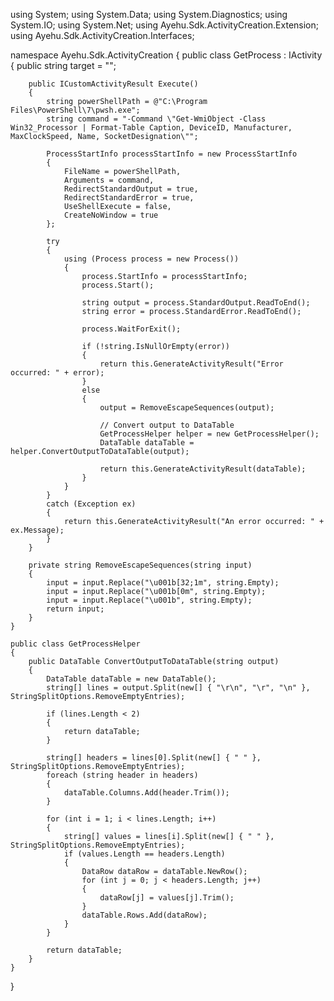 using System;
using System.Data;
using System.Diagnostics;
using System.IO;
using System.Net;
using Ayehu.Sdk.ActivityCreation.Extension;
using Ayehu.Sdk.ActivityCreation.Interfaces;

namespace Ayehu.Sdk.ActivityCreation
{
    public class GetProcess : IActivity
    {
        public string target = "";

        public ICustomActivityResult Execute()
        {
            string powerShellPath = @"C:\Program Files\PowerShell\7\pwsh.exe";
            string command = "-Command \"Get-WmiObject -Class Win32_Processor | Format-Table Caption, DeviceID, Manufacturer, MaxClockSpeed, Name, SocketDesignation\"";

            ProcessStartInfo processStartInfo = new ProcessStartInfo
            {
                FileName = powerShellPath,
                Arguments = command,
                RedirectStandardOutput = true,
                RedirectStandardError = true,
                UseShellExecute = false,
                CreateNoWindow = true
            };

            try
            {
                using (Process process = new Process())
                {
                    process.StartInfo = processStartInfo;
                    process.Start();

                    string output = process.StandardOutput.ReadToEnd();
                    string error = process.StandardError.ReadToEnd();

                    process.WaitForExit();

                    if (!string.IsNullOrEmpty(error))
                    {
                        return this.GenerateActivityResult("Error occurred: " + error);
                    }
                    else
                    {
                        output = RemoveEscapeSequences(output);

                        // Convert output to DataTable
                        GetProcessHelper helper = new GetProcessHelper();
                        DataTable dataTable = helper.ConvertOutputToDataTable(output);

                        return this.GenerateActivityResult(dataTable);
                    }
                }
            }
            catch (Exception ex)
            {
                return this.GenerateActivityResult("An error occurred: " + ex.Message);
            }
        }

        private string RemoveEscapeSequences(string input)
        {
            input = input.Replace("\u001b[32;1m", string.Empty);
            input = input.Replace("\u001b[0m", string.Empty);
            input = input.Replace("\u001b", string.Empty);
            return input;
        }
    }

    public class GetProcessHelper
    {
        public DataTable ConvertOutputToDataTable(string output)
        {
            DataTable dataTable = new DataTable();
            string[] lines = output.Split(new[] { "\r\n", "\r", "\n" }, StringSplitOptions.RemoveEmptyEntries);

            if (lines.Length < 2)
            {
                return dataTable;
            }

            string[] headers = lines[0].Split(new[] { " " }, StringSplitOptions.RemoveEmptyEntries);
            foreach (string header in headers)
            {
                dataTable.Columns.Add(header.Trim());
            }

            for (int i = 1; i < lines.Length; i++)
            {
                string[] values = lines[i].Split(new[] { " " }, StringSplitOptions.RemoveEmptyEntries);
                if (values.Length == headers.Length)
                {
                    DataRow dataRow = dataTable.NewRow();
                    for (int j = 0; j < headers.Length; j++)
                    {
                        dataRow[j] = values[j].Trim();
                    }
                    dataTable.Rows.Add(dataRow);
                }
            }

            return dataTable;
        }
    }
}
